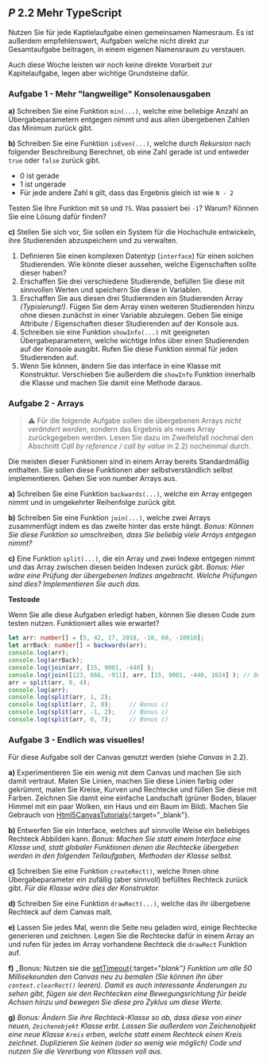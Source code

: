 ## _P_ **2.2** Mehr TypeScript

Nutzen Sie für jede Kaptielaufgabe einen gemeinsamen Namesraum. Es ist außerdem empfehlenswert, Aufgaben welche nicht direkt zur Gesamtaufgabe beitragen, in einem eigenen Namensraum zu verstauen.

Auch diese Woche leisten wir noch keine direkte Vorarbeit zur Kapitelaufgabe, legen aber wichtige Grundsteine dafür.

### Aufgabe 1 - Mehr "langweilige" Konsolenausgaben

**a)** Schreiben Sie eine Funktion `min(...)`, welche eine beliebige Anzahl an Übergabeparametern entgegen nimmt und aus allen übergebenen Zahlen das Minimum zurück gibt.

**b)** Schreiben Sie eine Funktion `isEven(...)`, welche durch _Rekursion_ nach folgender Beschreibung Berechnet, ob eine Zahl gerade ist und entweder `true` oder `false` zurück gibt.
- 0 ist gerade
- 1 ist ungerade
- Für jede andere Zahl `N` gilt, dass das Ergebnis gleich ist wie `N - 2`  

Testen Sie Ihre Funktion mit `50` und `75`. Was passiert bei `-1`? Warum? Können Sie eine Lösung dafür finden?

**c)** Stellen Sie sich vor, Sie sollen ein System für die Hochschule entwickeln, ihre Studierenden abzuspeichern und zu verwalten.

1. Definieren Sie einen komplexen Datentyp (`interface`) für einen solchen Studierenden. Wie könnte dieser aussehen, welche Eigenschaften sollte dieser haben?
2. Erschaffen Sie drei verschiedene Studierende, befüllen Sie diese mit sinnvollen Werten und speichern Sie diese in Variablen.
3. Erschaffen Sie aus diesen drei Studierenden ein Studierenden Array _(Typisierung!)_. Fügen Sie dem Array einen weiteren Studierenden hinzu ohne diesen zunächst in einer Variable abzulegen. Geben Sie einige Attribute / Eigenschaften dieser Studierenden auf der Konsole aus.
4. Schreiben sie eine Funktion `showInfo(...)` mit geeigneten Übergabeparametern, welche wichtige Infos über einen Studierenden auf der Konsole ausgibt. Rufen Sie diese Funktion einmal für jeden Studierenden auf.
5. Wenn Sie können, ändern Sie das interface in eine Klasse mit Konstruktur. Verschieben Sie außerdem die `showInfo` Funktion innerhalb die Klasse und machen Sie damit eine Methode daraus.


### Aufgabe 2 - Arrays

> ⚠️ Für die folgende Aufgabe sollen die übergebenen Arrays _nicht verändert werden_, sondern das Ergebnis als neues Array zurückgegeben werden. Lesen Sie dazu im Zweifelsfall nochmal den Abschnitt *Call by reference / call by value* in 2.2) nocheinmal durch.

Die meisten dieser Funktionen sind in einem Array bereits Standardmäßig enthalten. Sie sollen diese Funktionen aber selbstverständlich selbst implementieren. Gehen Sie von number Arrays aus.

**a)** Schreiben Sie eine Funktion `backwards(...)`, welche ein Array entgegen nimmt und in umgekehrter Reihenfolge zurück gibt.

**b)** Schreiben Sie eine Funktion `join(...)`, welche zwei Arrays zusammenfügt indem es das zweite hinter das erste hängt. _Bonus: Können Sie diese Funktion so umschreiben, dass Sie beliebig viele Arrays entgegen nimmt?_

**c)** Eine Funktion `split(...)`, die ein Array und zwei Indexe entgegen nimmt und das Array zwischen diesen beiden Indexen zurück gibt. _Bonus: Hier wäre eine Prüfung der übergebenen Indizes angebracht. Welche Prüfungen sind dies? Implementieren Sie auch das._

**Testcode**

Wenn Sie alle diese Aufgaben erledigt haben, können Sie diesen Code zum testen nutzen. Funktioniert alles wie erwartet?

```ts
let arr: number[] = [5, 42, 17, 2018, -10, 60, -10010];
let arrBack: number[] = backwards(arr);
console.log(arr);
console.log(arrBack);
console.log(join(arr, [15, 9001, -440] );
console.log(join([123, 666, -911], arr, [15, 9001, -440, 1024] ); // Bonus b)
arr = split(arr, 0, 4);
console.log(arr);
console.log(split(arr, 1, 2);
console.log(split(arr, 2, 0);     // Bonus c)
console.log(split(arr, -1, 2);    // Bonus c)
console.log(split(arr, 0, 7);     // Bonus c)
```


### Aufgabe 3 - Endlich was visuelles!

Für diese Aufgabe soll der Canvas genutzt werden (siehe *Canvas* in 2.2).

**a)** Experimentieren Sie ein wenig mit dem Canvas und machen Sie sich damit vertraut. Malen Sie Linien, machen Sie diese Linien farbig oder gekrümmt, malen Sie Kreise, Kurven und Rechtecke und füllen Sie diese mit Farben. Zeichnen Sie damit eine einfache Landschaft (grüner Boden, blauer Himmel mit ein paar Wolken, ein Haus und ein Baum im Bild). Machen Sie Gebrauch von [Html5CanvasTutorials](https://www.html5canvastutorials.com/tutorials/html5-canvas-lines/){:target="_blank"}.

**b)** Entwerfen Sie ein Interface, welches auf sinnvolle Weise ein beliebiges Rechteck Abbilden kann. _Bonus: Machen Sie statt einem Interface eine Klasse und, statt globaler Funktionen denen die Rechtecke übergeben werden in den folgenden Teilaufgaben, Methoden der Klasse selbst._

**c)** Schreiben Sie eine Funktion `createRect()`, welche Ihnen ohne Übergabeparameter ein zufällig (aber sinnvoll) befülltes Rechteck zurück gibt. _Für die Klasse wäre dies der Konstruktor._

**d)** Schreiben Sie eine Funktion `drawRect(...)`, welche das ihr übergebene Rechteck auf dem Canvas malt.

**e)** Lassen Sie jedes Mal, wenn die Seite neu geladen wird, einige Rechtecke generieren und zeichnen. Legen Sie die Rechtecke dafür in einem Array an und rufen für jedes im Array vorhandene Rechteck die `drawRect` Funktion auf.

**f)** _Bonus: Nutzen sie die [setTimeout](https://www.w3schools.com/jsref/met_win_settimeout.asp){:target="_blank"} Funktion um alle 50 Millisekeunden den Canvas neu zu bemalen (Sie können ihn über `context.clearRect()` leeren). Damit es auch interessante Änderungen zu sehen gibt, fügen sie den Rechtecken eine Bewegungsrichtung für beide Achsen hinzu und bewegen Sie diese pro Zyklus um diese Werte._

**g)** _Bonus: Ändern Sie ihre Rechteck-Klasse so ab, dass diese von einer neuen, `Zeichenobjekt` Klasse erbt. Lassen Sie außerdem von Zeichenobjekt eine neue Klasse `Kreis` erben, welche statt einem Rechteck einen Kreis zeichnet. Duplizieren Sie keinen (oder so wenig wie möglich) Code und nutzen Sie die Vererbung von Klassen voll aus._